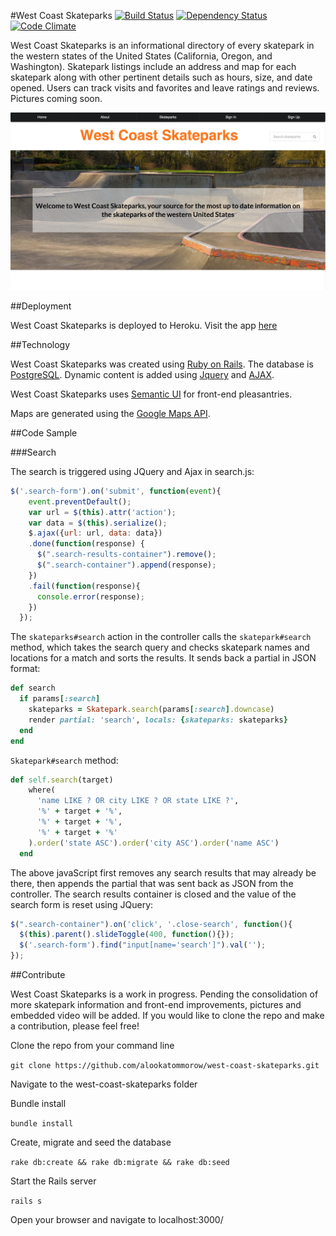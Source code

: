 #West Coast Skateparks
[![Build Status](https://travis-ci.org/alookatommorow/west-coast-skateparks.svg?branch=master)](https://travis-ci.org/alookatommorow/west-coast-skateparks)
[![Dependency Status](https://gemnasium.com/alookatommorow/west-coast-skateparks.svg)](https://gemnasium.com/alookatommorow/west-coast-skateparks)
[![Code Climate](https://codeclimate.com/repos/56b41010daaa6a005f0030b7/badges/5528826f0d955acc3b4b/gpa.svg)](https://codeclimate.com/repos/56b41010daaa6a005f0030b7/feed)

West Coast Skateparks is an informational directory of every skatepark in the western states of the United States (California, Oregon, and Washington).  Skatepark listings include an address and map for each skatepark along with other pertinent details such as hours, size, and date opened.  Users can track visits and favorites and leave ratings and reviews.  Pictures coming soon.

![Screenshot](https://github.com/alookatommorow/west-coast-skateparks/blob/master/public/wcsp.jpg)

##Deployment

West Coast Skateparks is deployed to Heroku. Visit the app [here](https://west-coast-skateparks.herokuapp.com/)

##Technology

West Coast Skateparks was created using [Ruby on Rails](rubyonrails.org).  The database is [PostgreSQL](http://www.postgresql.org/). Dynamic content is added using [Jquery](https://jquery.com/) and [AJAX](http://api.jquery.com/jquery.ajax/).

West Coast Skateparks uses [Semantic UI](http://semantic-ui.com/) for front-end pleasantries.

Maps are generated using the [Google Maps API](https://developers.google.com/maps/documentation/javascript/).

##Code Sample

###Search

The search is triggered using JQuery and Ajax in search.js:

```javascript
$('.search-form').on('submit', function(event){
    event.preventDefault();
    var url = $(this).attr('action');
    var data = $(this).serialize();
    $.ajax({url: url, data: data})
    .done(function(response) {
      $(".search-results-container").remove();
      $(".search-container").append(response);
    })
    .fail(function(response){
      console.error(response);
    })
  });
```

The `skateparks#search` action in the controller calls the `skatepark#search` method, which takes the search query and checks skatepark names and locations for a match and sorts the results.  It sends back a partial in JSON format:

```ruby
def search
  if params[:search]
    skateparks = Skatepark.search(params[:search].downcase)
    render partial: 'search', locals: {skateparks: skateparks}
  end
end
```

`Skatepark#search` method:

```ruby
def self.search(target)
    where(
      'name LIKE ? OR city LIKE ? OR state LIKE ?',
      '%' + target + '%',
      '%' + target + '%',
      '%' + target + '%'
    ).order('state ASC').order('city ASC').order('name ASC')
  end
```

The above javaScript first removes any search results that may already be there, then appends the partial that was sent back as JSON from the controller.  The search results container is closed and the value of the search form is reset using JQuery:

```javascript
$(".search-container").on('click', '.close-search', function(){
  $(this).parent().slideToggle(400, function(){});
  $('.search-form').find("input[name='search']").val('');
});
```

##Contribute

West Coast Skateparks is a work in progress.  Pending the consolidation of more skatepark information and front-end improvements, pictures and embedded video will be added.  If you would like to clone the repo and make a contribution, please feel free!

Clone the repo from your command line

`git clone https://github.com/alookatommorow/west-coast-skateparks.git`

Navigate to the west-coast-skateparks folder

Bundle install

`bundle install`

Create, migrate and seed the database

`rake db:create && rake db:migrate && rake db:seed`

Start the Rails server

`rails s`

Open your browser and navigate to localhost:3000/
